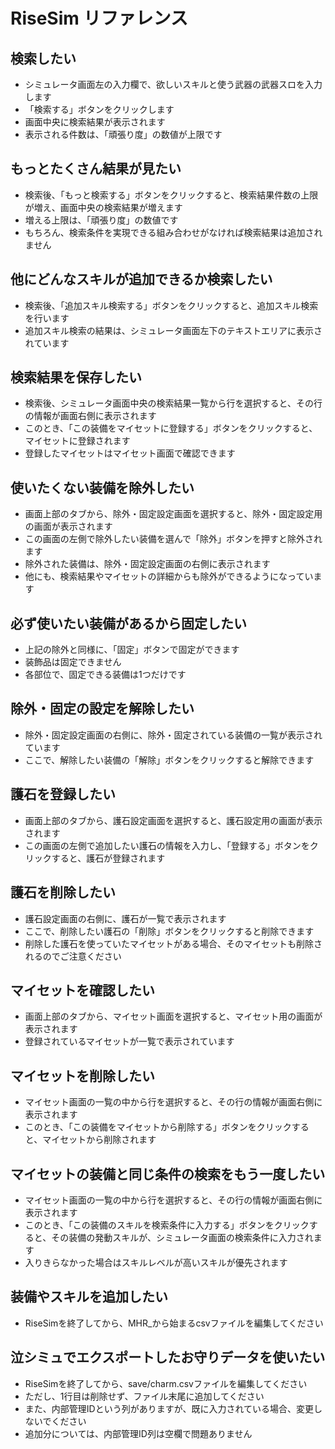 # RiseSim リファレンス

## 検索したい

- シミュレータ画面左の入力欄で、欲しいスキルと使う武器の武器スロを入力します
- 「検索する」ボタンをクリックします
- 画面中央に検索結果が表示されます
- 表示される件数は、「頑張り度」の数値が上限です

## もっとたくさん結果が見たい

- 検索後、「もっと検索する」ボタンをクリックすると、検索結果件数の上限が増え、画面中央の検索結果が増えます
- 増える上限は、「頑張り度」の数値です
- もちろん、検索条件を実現できる組み合わせがなければ検索結果は追加されません

## 他にどんなスキルが追加できるか検索したい

- 検索後、「追加スキル検索する」ボタンをクリックすると、追加スキル検索を行います
- 追加スキル検索の結果は、シミュレータ画面左下のテキストエリアに表示されています

## 検索結果を保存したい

- 検索後、シミュレータ画面中央の検索結果一覧から行を選択すると、その行の情報が画面右側に表示されます
- このとき、「この装備をマイセットに登録する」ボタンをクリックすると、マイセットに登録されます
- 登録したマイセットはマイセット画面で確認できます

## 使いたくない装備を除外したい

- 画面上部のタブから、除外・固定設定画面を選択すると、除外・固定設定用の画面が表示されます
- この画面の左側で除外したい装備を選んで「除外」ボタンを押すと除外されます
- 除外された装備は、除外・固定設定画面の右側に表示されます
- 他にも、検索結果やマイセットの詳細からも除外ができるようになっています

## 必ず使いたい装備があるから固定したい

- 上記の除外と同様に、「固定」ボタンで固定ができます
- 装飾品は固定できません
- 各部位で、固定できる装備は1つだけです

## 除外・固定の設定を解除したい

- 除外・固定設定画面の右側に、除外・固定されている装備の一覧が表示されています
- ここで、解除したい装備の「解除」ボタンをクリックすると解除できます

## 護石を登録したい

- 画面上部のタブから、護石設定画面を選択すると、護石設定用の画面が表示されます
- この画面の左側で追加したい護石の情報を入力し、「登録する」ボタンをクリックすると、護石が登録されます

## 護石を削除したい

- 護石設定画面の右側に、護石が一覧で表示されます
- ここで、削除したい護石の「削除」ボタンをクリックすると削除できます
- 削除した護石を使っていたマイセットがある場合、そのマイセットも削除されるのでご注意ください

## マイセットを確認したい

- 画面上部のタブから、マイセット画面を選択すると、マイセット用の画面が表示されます
- 登録されているマイセットが一覧で表示されています

## マイセットを削除したい

- マイセット画面の一覧の中から行を選択すると、その行の情報が画面右側に表示されます
- このとき、「この装備をマイセットから削除する」ボタンをクリックすると、マイセットから削除されます

## マイセットの装備と同じ条件の検索をもう一度したい

- マイセット画面の一覧の中から行を選択すると、その行の情報が画面右側に表示されます
- このとき、「この装備のスキルを検索条件に入力する」ボタンをクリックすると、その装備の発動スキルが、シミュレータ画面の検索条件に入力されます
- 入りきらなかった場合はスキルレベルが高いスキルが優先されます

## 装備やスキルを追加したい

- RiseSimを終了してから、MHR_から始まるcsvファイルを編集してください

## 泣シミュでエクスポートしたお守りデータを使いたい

- RiseSimを終了してから、save/charm.csvファイルを編集してください
- ただし、1行目は削除せず、ファイル末尾に追加してください
- また、内部管理IDという列がありますが、既に入力されている場合、変更しないでください
- 追加分については、内部管理ID列は空欄で問題ありません
